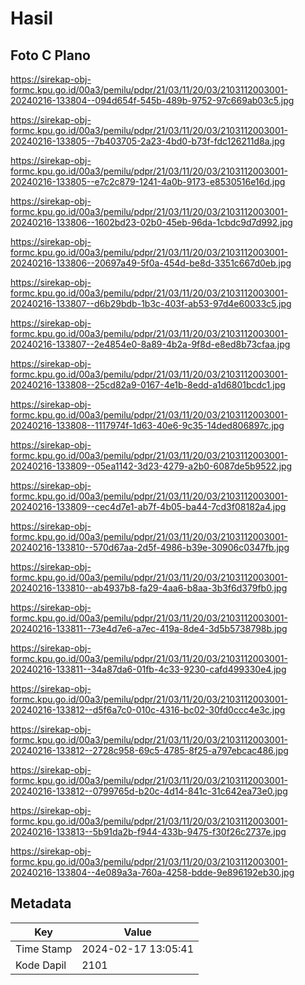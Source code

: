 # Hasil

## Foto C Plano

https://sirekap-obj-formc.kpu.go.id/00a3/pemilu/pdpr/21/03/11/20/03/2103112003001-20240216-133804--094d654f-545b-489b-9752-97c669ab03c5.jpg

https://sirekap-obj-formc.kpu.go.id/00a3/pemilu/pdpr/21/03/11/20/03/2103112003001-20240216-133805--7b403705-2a23-4bd0-b73f-fdc126211d8a.jpg

https://sirekap-obj-formc.kpu.go.id/00a3/pemilu/pdpr/21/03/11/20/03/2103112003001-20240216-133805--e7c2c879-1241-4a0b-9173-e8530516e16d.jpg

https://sirekap-obj-formc.kpu.go.id/00a3/pemilu/pdpr/21/03/11/20/03/2103112003001-20240216-133806--1602bd23-02b0-45eb-96da-1cbdc9d7d992.jpg

https://sirekap-obj-formc.kpu.go.id/00a3/pemilu/pdpr/21/03/11/20/03/2103112003001-20240216-133806--20697a49-5f0a-454d-be8d-3351c667d0eb.jpg

https://sirekap-obj-formc.kpu.go.id/00a3/pemilu/pdpr/21/03/11/20/03/2103112003001-20240216-133807--d6b29bdb-1b3c-403f-ab53-97d4e60033c5.jpg

https://sirekap-obj-formc.kpu.go.id/00a3/pemilu/pdpr/21/03/11/20/03/2103112003001-20240216-133807--2e4854e0-8a89-4b2a-9f8d-e8ed8b73cfaa.jpg

https://sirekap-obj-formc.kpu.go.id/00a3/pemilu/pdpr/21/03/11/20/03/2103112003001-20240216-133808--25cd82a9-0167-4e1b-8edd-a1d6801bcdc1.jpg

https://sirekap-obj-formc.kpu.go.id/00a3/pemilu/pdpr/21/03/11/20/03/2103112003001-20240216-133808--1117974f-1d63-40e6-9c35-14ded806897c.jpg

https://sirekap-obj-formc.kpu.go.id/00a3/pemilu/pdpr/21/03/11/20/03/2103112003001-20240216-133809--05ea1142-3d23-4279-a2b0-6087de5b9522.jpg

https://sirekap-obj-formc.kpu.go.id/00a3/pemilu/pdpr/21/03/11/20/03/2103112003001-20240216-133809--cec4d7e1-ab7f-4b05-ba44-7cd3f08182a4.jpg

https://sirekap-obj-formc.kpu.go.id/00a3/pemilu/pdpr/21/03/11/20/03/2103112003001-20240216-133810--570d67aa-2d5f-4986-b39e-30906c0347fb.jpg

https://sirekap-obj-formc.kpu.go.id/00a3/pemilu/pdpr/21/03/11/20/03/2103112003001-20240216-133810--ab4937b8-fa29-4aa6-b8aa-3b3f6d379fb0.jpg

https://sirekap-obj-formc.kpu.go.id/00a3/pemilu/pdpr/21/03/11/20/03/2103112003001-20240216-133811--73e4d7e6-a7ec-419a-8de4-3d5b5738798b.jpg

https://sirekap-obj-formc.kpu.go.id/00a3/pemilu/pdpr/21/03/11/20/03/2103112003001-20240216-133811--34a87da6-01fb-4c33-9230-cafd499330e4.jpg

https://sirekap-obj-formc.kpu.go.id/00a3/pemilu/pdpr/21/03/11/20/03/2103112003001-20240216-133812--d5f6a7c0-010c-4316-bc02-30fd0ccc4e3c.jpg

https://sirekap-obj-formc.kpu.go.id/00a3/pemilu/pdpr/21/03/11/20/03/2103112003001-20240216-133812--2728c958-69c5-4785-8f25-a797ebcac486.jpg

https://sirekap-obj-formc.kpu.go.id/00a3/pemilu/pdpr/21/03/11/20/03/2103112003001-20240216-133812--0799765d-b20c-4d14-841c-31c642ea73e0.jpg

https://sirekap-obj-formc.kpu.go.id/00a3/pemilu/pdpr/21/03/11/20/03/2103112003001-20240216-133813--5b91da2b-f944-433b-9475-f30f26c2737e.jpg

https://sirekap-obj-formc.kpu.go.id/00a3/pemilu/pdpr/21/03/11/20/03/2103112003001-20240216-133804--4e089a3a-760a-4258-bdde-9e896192eb30.jpg


## Metadata

| Key        | Value               |
| ---------- | ------------------- |
| Time Stamp | 2024-02-17 13:05:41 |
| Kode Dapil | 2101                |



